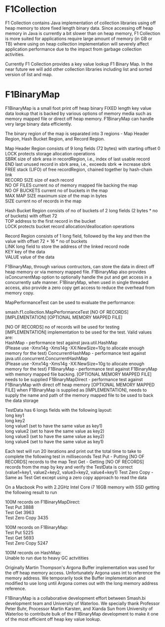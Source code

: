 # F1Collection
F1 Collection contains Java implementation of collection libraries using off heap memory to store fixed length binary data. Since accessing off heap memory in Java is currently a bit slower than on heap memory, F1 Collection is more suited for applications require large amount of memory (in GB or TB) where using on heap collection implementation will severely affect application performance due to the impact from garbage collection activities.

Currently F1 Collection provides a key value lookup F1 Binary Map. In the near future we will add other collection libraries including list and sorted version of list and map.

# F1BinaryMap

F1BinaryMap is a small foot print off heap binary FIXED length key value data lookup
that is backed by various options of memory media such as memory mapped file or direct off heap memory. 
F1BinaryMap can handle very large binary data efficiently.

The binary region of the map is separated into
3 regions - Map Header Region, Hash Bucket Region, and Record Region.

Map Header Region consists of 9 long fields (72 bytes) with starting offset 0  
LOCK protects storage allocation operations  
SBRK size of sbrk area in recordRegion, i.e., index of last usable record  
END last unused record in sbrk area, i.e., exceeds sbrk => increase sbrk  
FREE stack (LIFO) of free recordRegion, chained together by hash-chain link  
RECORD SIZE size of each record  
NO OF FILES current no of memory mapped file backing the map  
NO OF BUCKETS current no of buckets in the map  
MAX MAP SIZE maximum size of the map in bytes  
SIZE current no of records in the map  

Hash Bucket Region consists of no of buckets of 2 long fields (2 bytes * no of buckets) with offset 72  
TOP address to the first record in the bucket  
LOCK protects bucket record allocation/deallocation operations  
 
Record Region consists of 1 long field, followed by the key and then the value with offset 72 + 16 * no of buckets  
LINK long field to store the address of the linked record node  
KEY key of the data  
VALUE value of the data 

F1BinaryMap, through various contructors, can store the data in direct off heap memory or via memory mapped file. F1BinaryMap also provides isConcurrentMap option to optionally handle the put and get access in a concurrently safe manner. F1BinaryMap, when used in single threaded access, also provide a zero copy get access to reduce the overhead from memory copy.

MapPerformanceTest can be used to evaluate the performance:

smash.f1.collection.MapPerformanceTest [NO OF RECORDS] [IMPLEMENTATION] [OPTIONAL MEMORY MAPPED FILE]  

[NO OF RECORDS] no of records will be used for testing  
[IMPLEMENTATION] implementation to be used for the test. Valid values are:  
       HashMap - performance test against java.util.HashMap  
                 (Please use -Xmx14g -Xms14g -XX:NewSize=10g to allocate enough memory for the test)
       ConcurrentHashMap - performance test against java.util.concurrent.ConcurrentHashMap  
                           (Please use -Xmx14g -Xms14g -XX:NewSize=10g to allocate enough memory for the test)
       F1BinaryMap - performance test against F1BinaryMap with memory mapped file backing. [OPTIONAL MEMORY MAPPED FILE] needs to be supplied
       F1BinaryMapDirect - performance test against F1BinaryMap with direct off heap memory
[OPTIONAL MEMORY MAPPED FILE] when F1BinaryMap is supplied as [IMPLEMENTATION], needs to supply the name and path of the memory mapped file to be used to back the data storage

TestData has 6 longs fields with the following layout:  
long key1  
long key2  
long value1 (set to have the same value as key1)  
long value2 (set to have the same value as key2)  
long value3 (set to have the same value as key2)  
long value4 (set to have the same value as key1)  

Each test will run 20 iterations and print out the total time to take to complete the following test in milliseconds
Test Put - Putting [NO OF RECORDS] records to the map
Test Get - Getting [NO OF RECORDS] records from the map by key and verify the TestData is correct (value1=key1, value2=key2, value3=key2, value4=key1)
Test Zero Copy - Same as Test Get except using a zero copy approach to read the data

On a Macbook Pro with 2.2GHz Intel Core i7 16GB memory with SSD getting the following result to run 

100M records on F1BinaryMapDirect:  
Test Put 3888  
Test Get 3963  
Test Zero Copy 3435  

100M records on F1BinaryMap:  
Test Put 5225  
Test Get 5693  
Test Zero Copy 5247  

100M records on HashMap:  
Unable to run due to heavy GC actvitities  

Originally Martin Thompson's Argona Buffer implementation was used for the off heap memory access. Unfortunately Argona uses int to reference the memory address. We temporarily took the Buffer implementation and modified to use long until Argona comes out with the long memory address reference.

F1BinaryMap is a collaborative development effort between Smash.bi development team and University of Waterloo. We specially thank Professor Peter Buhr, Processor Martin Karsten, and Xianda Sun from University of Waterloo to contribute bulk of the F1BinaryMap development to make it one of the most efficient off heap key value lookup.
